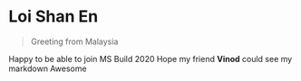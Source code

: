 # Loi Shan En

> Greeting from Malaysia

Happy to be able to join MS Build 2020
Hope my friend **Vinod** could see my markdown
Awesome
